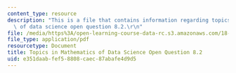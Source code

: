 ```yaml
---
content_type: resource
description: "This is a file that contains information regarding topics in mathematics\
  \ of data science open question 8.2.\r\n"
file: /media/https%3A/open-learning-course-data-rc.s3.amazonaws.com/18-s096-topics-in-mathematics-of-data-science-fall-2015/e351daabfef58808caec87abafe4d9d5_MIT18_S096F15_Open8.2.pdf
file_type: application/pdf
resourcetype: Document
title: Topics in Mathematics of Data Science Open Question 8.2
uid: e351daab-fef5-8808-caec-87abafe4d9d5
---
```

